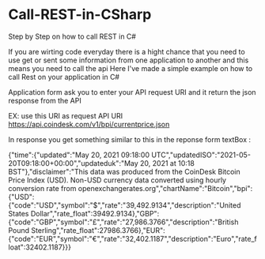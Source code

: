 # Call-REST-in-CSharp
Step by Step on how to call REST in C# 

If you are wirting code everyday there is a hight chance that you need to use get or sent some information from one application to another and this means you need to call the api 
Here I've made a simple example on how to call Rest on your application in C# 


Application form ask you to enter your API request URI and it return the json response from the API 



EX: 
use this URI as request API URI 
https://api.coindesk.com/v1/bpi/currentprice.json 

In response you get something similar to this in the reponse form textBox : 

{"time":{"updated":"May 20, 2021 09:18:00 UTC","updatedISO":"2021-05-20T09:18:00+00:00","updateduk":"May 20, 2021 at 10:18 BST"},"disclaimer":"This data was produced from the CoinDesk Bitcoin Price Index (USD). Non-USD currency data converted using hourly conversion rate from openexchangerates.org","chartName":"Bitcoin","bpi":{"USD":{"code":"USD","symbol":"&#36;","rate":"39,492.9134","description":"United States Dollar","rate_float":39492.9134},"GBP":{"code":"GBP","symbol":"&pound;","rate":"27,986.3766","description":"British Pound Sterling","rate_float":27986.3766},"EUR":{"code":"EUR","symbol":"&euro;","rate":"32,402.1187","description":"Euro","rate_float":32402.1187}}}


